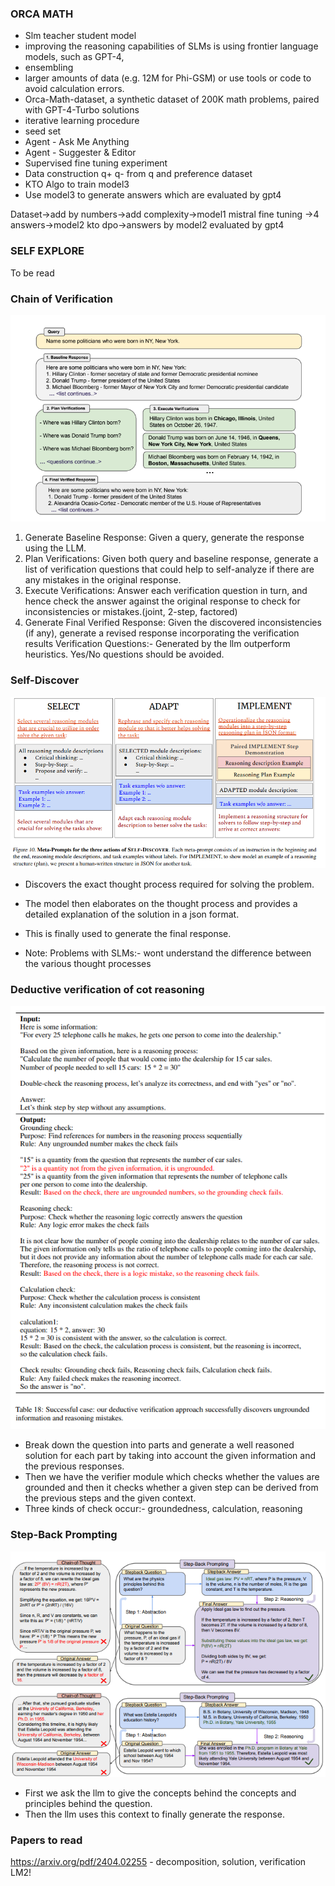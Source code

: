 ### ORCA MATH<br>

- Slm teacher student model
- improving the reasoning capabilities of SLMs is using frontier language models, such as GPT-4,
- ensembling
- larger amounts of data (e.g. 12M for Phi-GSM) or use tools or code to avoid calculation
  errors.
- Orca-Math-dataset, a synthetic dataset of 200K math problems, paired with GPT-4-Turbo solutions
- iterative learning procedure
- seed set
- Agent - Ask Me Anything
- Agent - Suggester & Editor
- Supervised fine tuning experiment
- Data construction q+ q- from q and preference dataset
- KTO Algo to train model3
- Use model3 to generate answers which are evaluated by gpt4

Dataset->add by numbers->add complexity->model1 mistral fine tuning
->4 answers->model2 kto dpo->answers by model2 evaluated by gpt4

### SELF EXPLORE

To be read

### Chain of Verification<br>

![alt text](image-3.png)

1. Generate Baseline Response: Given a query, generate the response using the LLM.
2. Plan Verifications: Given both query and baseline response, generate a list of verification
   questions that could help to self-analyze if there are any mistakes in the original response.
3. Execute Verifications: Answer each verification question in turn, and hence check the answer
   against the original response to check for inconsistencies or mistakes.(joint, 2-step, factored)
4. Generate Final Verified Response: Given the discovered inconsistencies (if any), generate a
   revised response incorporating the verification results
   Verification Questions:- Generated by the llm outperform heuristics. Yes/No questions should
   be avoided.

### Self-Discover<br>

![alt text](image-4.png)

- Discovers the exact thought process required for solving the problem.
- The model then elaborates on the thought process and provides a detailed explanation of the solution in a json format.
- This is finally used to generate the final response.

- Note: Problems with SLMs:- wont understand the difference between the various thought processes

### Deductive verification of cot reasoning<br>

![alt text](image-1.png)

- Break down the question into parts and generate a well reasoned solution for each part by taking into account the given information and the previous responses.
- Then we have the verifier module which checks whether the values are grounded and then it checks whether a given step can be derived from the previous steps and the given context.
- Three kinds of check occur:- groundedness, calculation, reasoning

### Step-Back Prompting<br>

![alt text](image.png)

- First we ask the llm to give the concepts behind the concepts and principles behind the question.
- Then the llm uses this context to finally generate the response.

### Papers to read

https://arxiv.org/pdf/2404.02255 - decomposition, solution, verification LM2!
